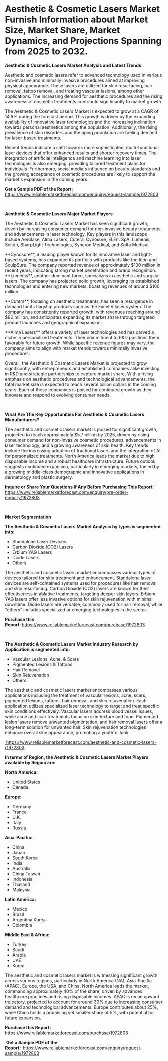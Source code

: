 <p><h1>Aesthetic & Cosmetic Lasers Market Furnish Information about Market Size, Market Share, Market Dynamics, and Projections Spanning from 2025 to 2032.</h1></p><p><strong>Aesthetic & Cosmetic Lasers Market Analysis and Latest Trends</strong></p>
<p><p>Aesthetic and cosmetic lasers refer to advanced technology used in various non-invasive and minimally invasive procedures aimed at improving physical appearance. These lasers are utilized for skin resurfacing, hair removal, tattoo removal, and treating vascular lesions, among other applications. The increasing demand for aesthetic procedures and the rising awareness of cosmetic treatments contribute significantly to market growth.</p><p>The Aesthetic & Cosmetic Lasers Market is expected to grow at a CAGR of 14.6% during the forecast period. This growth is driven by the expanding availability of innovative laser technologies and the increasing inclination towards personal aesthetics among the population. Additionally, the rising prevalence of skin disorders and the aging population are fueling demand for laser-based treatments.</p><p>Recent trends indicate a shift towards more sophisticated, multi-functional laser devices that offer enhanced results and shorter recovery times. The integration of artificial intelligence and machine learning into laser technologies is also emerging, providing tailored treatment plans for individuals. Furthermore, social media's influence on beauty standards and the growing acceptance of cosmetic procedures are likely to support the market's expansion in the coming years.</p></p>
<p><strong>Get a Sample PDF of the Report:&nbsp;</strong> <a href="https://www.reliablemarketforecast.com/enquiry/request-sample/1972803?utm_campaign=3324&utm_medium=2&utm_source=Github&utm_content=ia&utm_term=12042025&utm_id=aesthetic-cosmetic-lasers">https://www.reliablemarketforecast.com/enquiry/request-sample/1972803</a></p>
<p>&nbsp;</p>
<p><strong>Aesthetic & Cosmetic Lasers Major Market Players</strong></p>
<p><p>The Aesthetic & Cosmetic Lasers Market has seen significant growth, driven by increasing consumer demand for non-invasive beauty treatments and advancements in laser technology. Key players in this landscape include Aerolase, Alma Lasers, Cutera, Cynosure, El.En. SpA, Lumenis, Sciton, SharpLight Technologies, Syneron Medical, and Solta Medical.</p><p>**Cynosure**, a leading player known for its innovative laser and light-based systems, has expanded its portfolio with products like the Icon and SculpSure. The company reported revenue of approximately $130 million in recent years, indicating strong market penetration and brand recognition. **Lumenis**, another dominant force, specializes in aesthetic and surgical lasers. The company has projected solid growth, leveraging its established technologies and entering new markets, boasting revenues of around $100 million.</p><p>**Cutera**, focusing on aesthetic treatments, has seen a resurgence in demand for its flagship products such as the Excel V laser system. The company has consistently reported growth, with revenues reaching around $80 million, and anticipates expanding its market share through targeted product launches and geographical expansion.</p><p>**Alma Lasers** offers a variety of laser technologies and has carved a niche in personalized treatments. Their commitment to R&D positions them favorably for future growth. While specific revenue figures may vary, the company aims to align with market trends towards minimally invasive procedures.</p><p>Overall, the Aesthetic & Cosmetic Lasers Market is projected to grow significantly, with entrepreneurs and established companies alike investing in R&D and strategic partnerships to capture market share. With a rising emphasis on aesthetic procedures and technological advancements, the total market size is expected to reach several billion dollars in the coming years. Each of these companies is poised for continued growth as they innovate and respond to evolving consumer needs.</p></p>
<p>&nbsp;</p>
<p><strong>What Are The Key Opportunities For Aesthetic & Cosmetic Lasers Manufacturers?</strong></p>
<p><p>The aesthetic and cosmetic lasers market is poised for significant growth, projected to reach approximately $5.7 billion by 2025, driven by rising consumer demand for non-invasive cosmetic procedures, advancements in laser technology, and a growing awareness of skin health. Key trends include the increasing adoption of fractional lasers and the integration of AI for personalized treatments. North America leads the market due to high disposable income and a robust healthcare infrastructure. Future outlook suggests continued expansion, particularly in emerging markets, fueled by a growing middle-class demographic and innovative applications in dermatology and plastic surgery.</p></p>
<p><strong>Inquire or Share Your Questions If Any Before Purchasing This Report:</strong> <a href="https://www.reliablemarketforecast.com/enquiry/pre-order-enquiry/1972803?utm_campaign=3324&utm_medium=2&utm_source=Github&utm_content=ia&utm_term=12042025&utm_id=aesthetic-cosmetic-lasers">https://www.reliablemarketforecast.com/enquiry/pre-order-enquiry/1972803</a></p>
<p>&nbsp;</p>
<p><strong>Market Segmentation</strong></p>
<p><strong>The Aesthetic & Cosmetic Lasers Market Analysis by types is segmented into:</strong></p>
<p><ul><li>Standalone Laser Devices</li><li>Carbon Dioxide (CO2) Lasers</li><li>Erbium YAG Lasers</li><li>Diode Lasers</li><li>Others</li></ul></p>
<p><p>The aesthetic and cosmetic lasers market encompasses various types of devices tailored for skin treatment and enhancement. Standalone laser devices are self-contained systems used for procedures like hair removal and skin resurfacing. Carbon Dioxide (CO2) lasers are known for their effectiveness in ablative treatments, targeting deeper skin layers. Erbium YAG lasers offer less invasive options for skin rejuvenation with minimal downtime. Diode lasers are versatile, commonly used for hair removal, while "others" includes specialized or emerging technologies in the sector.</p></p>
<p><strong>Purchase this Report:&nbsp;</strong><a href="https://www.reliablemarketforecast.com/purchase/1972803?utm_campaign=3324&utm_medium=2&utm_source=Github&utm_content=ia&utm_term=12042025&utm_id=aesthetic-cosmetic-lasers">https://www.reliablemarketforecast.com/purchase/1972803</a></p>
<p>&nbsp;</p>
<p><strong>The Aesthetic & Cosmetic Lasers Market Industry Research by Application is segmented into:</strong></p>
<p><ul><li>Vascular Lesions, Acne, & Scars</li><li>Pigmented Lesions & Tattoos</li><li>Hair Removal</li><li>Skin Rejuvenation</li><li>Others</li></ul></p>
<p><p>The aesthetic and cosmetic lasers market encompasses various applications including the treatment of vascular lesions, acne, scars, pigmented lesions, tattoos, hair removal, and skin rejuvenation. Each application utilizes specialized laser technology to target and treat specific skin conditions effectively. Vascular lasers address blood vessel issues, while acne and scar treatments focus on skin texture and tone. Pigmented lesion lasers remove unwanted pigmentation, and hair removal lasers offer a long-term solution for unwanted hair. Skin rejuvenation technologies enhance overall skin appearance, promoting a youthful look.</p></p>
<p><a href="https://www.reliablemarketforecast.com/aesthetic-and-cosmetic-lasers-r1972803?utm_campaign=3324&utm_medium=2&utm_source=Github&utm_content=ia&utm_term=12042025&utm_id=aesthetic-cosmetic-lasers">&nbsp;https://www.reliablemarketforecast.com/aesthetic-and-cosmetic-lasers-r1972803</a></p>
<p><strong>In terms of Region, the Aesthetic & Cosmetic Lasers Market Players available by Region are:</strong></p>
<p>
    <p> <strong> North America: </strong>
        <ul>
            <li>United States</li>
            <li>Canada</li>
        </ul>
        </p> 
    <p> <strong> Europe: </strong>
        <ul>
            <li>Germany</li>
            <li>France</li>
            <li>U.K.</li>
            <li>Italy</li>
            <li>Russia</li>
        </ul>
        </p> 
    <p> <strong> Asia-Pacific: </strong>
        <ul>
            <li>China</li>
            <li>Japan</li>
            <li>South Korea</li>
            <li>India</li>
            <li>Australia</li>
            <li>China Taiwan</li>
            <li>Indonesia</li>
            <li>Thailand</li>
            <li>Malaysia</li>
        </ul>
        </p> 
    <p> <strong> Latin America: </strong>
        <ul>
            <li>Mexico</li>
            <li>Brazil</li>
            <li>Argentina Korea</li>
            <li>Colombia</li>
        </ul>
        </p> 
    <p> <strong> Middle East & Africa: </strong>
        <ul>
            <li>Turkey</li>
            <li>Saudi</li>
            <li>Arabia</li>
            <li>UAE</li>
            <li>Korea</li>
        </ul>
    </p>
    </p>
<p><p>The aesthetic and cosmetic lasers market is witnessing significant growth across various regions, particularly in North America (NA), Asia-Pacific (APAC), Europe, the USA, and China. North America leads the market, commanding approximately 40% of the share, driven by advanced healthcare practices and rising disposable incomes. APAC is on an upward trajectory, projected to account for around 30% due to increasing consumer demand and technological advancements. Europe contributes about 25%, while China holds a promising yet smaller share of 5%, with potential for future expansion.</p></p>
<p><strong>Purchase this Report: </strong><a href="https://www.reliablemarketforecast.com/purchase/1972803?utm_campaign=3324&utm_medium=2&utm_source=Github&utm_content=ia&utm_term=12042025&utm_id=aesthetic-cosmetic-lasers">https://www.reliablemarketforecast.com/purchase/1972803</a></p>
<p>&nbsp;<strong>Get a Sample PDF of the Report:&nbsp;&nbsp;</strong><a href="https://www.reliablemarketforecast.com/enquiry/request-sample/1972803?utm_campaign=3324&utm_medium=2&utm_source=Github&utm_content=ia&utm_term=12042025&utm_id=aesthetic-cosmetic-lasers">https://www.reliablemarketforecast.com/enquiry/request-sample/1972803</a></p>
<p><strong></strong></p>
<p><p></p><p></p><p></p></p>
